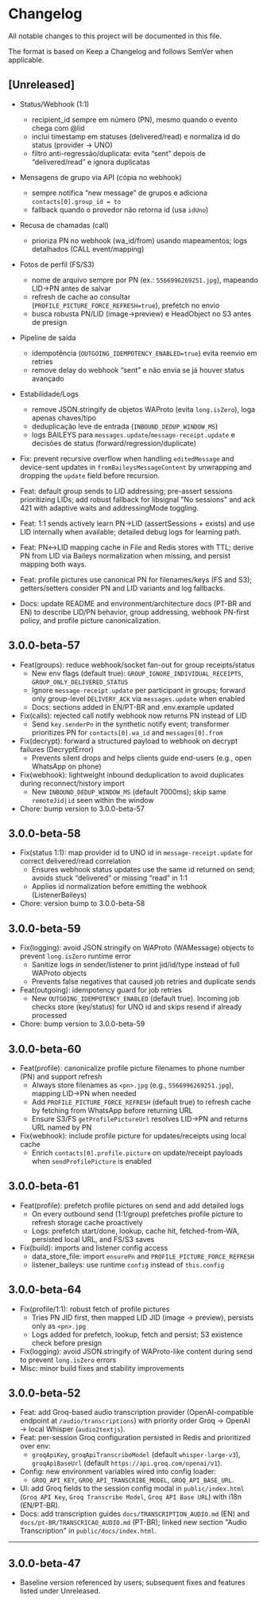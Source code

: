 # Changelog

All notable changes to this project will be documented in this file.

The format is based on Keep a Changelog and follows SemVer when applicable.

## [Unreleased]

- Status/Webhook (1:1)
  - recipient_id sempre em número (PN), mesmo quando o evento chega com @lid
  - inclui timestamp em statuses (delivered/read) e normaliza id do status (provider → UNO)
  - filtro anti-regressão/duplicata: evita “sent” depois de “delivered/read” e ignora duplicatas
- Mensagens de grupo via API (cópia no webhook)
  - sempre notifica “new message” de grupos e adiciona `contacts[0].group_id = to`
  - fallback quando o provedor não retorna id (usa `idUno`)
- Recusa de chamadas (call)
  - prioriza PN no webhook (wa_id/from) usando mapeamentos; logs detalhados (CALL event/mapping)
- Fotos de perfil (FS/S3)
  - nome de arquivo sempre por PN (ex.: `5566996269251.jpg`), mapeando LID→PN antes de salvar
  - refresh de cache ao consultar (`PROFILE_PICTURE_FORCE_REFRESH=true`), prefetch no envio
  - busca robusta PN/LID (image→preview) e HeadObject no S3 antes de presign
- Pipeline de saída
  - idempotência (`OUTGOING_IDEMPOTENCY_ENABLED=true`) evita reenvio em retries
  - remove delay do webhook “sent” e não envia se já houver status avançado
- Estabilidade/Logs
  - remove JSON.stringify de objetos WAProto (evita `long.isZero`), loga apenas chaves/tipo
  - deduplicação leve de entrada (`INBOUND_DEDUP_WINDOW_MS`)
  - logs BAILEYS para `messages.update`/`message-receipt.update` e decisões de status (forward/regression/duplicate)

- Fix: prevent recursive overflow when handling `editedMessage` and device-sent updates in `fromBaileysMessageContent` by unwrapping and dropping the `update` field before recursion.
- Feat: default group sends to LID addressing; pre-assert sessions prioritizing LIDs; add robust fallback for libsignal "No sessions" and ack 421 with adaptive waits and addressingMode toggling.
- Feat: 1:1 sends actively learn PN→LID (assertSessions + exists) and use LID internally when available; detailed debug logs for learning path.
- Feat: PN↔LID mapping cache in File and Redis stores with TTL; derive PN from LID via Baileys normalization when missing, and persist mapping both ways.
- Feat: profile pictures use canonical PN for filenames/keys (FS and S3); getters/setters consider PN and LID variants and log fallbacks.
- Docs: update README and environment/architecture docs (PT-BR and EN) to describe LID/PN behavior, group addressing, webhook PN-first policy, and profile picture canonicalization.

## 3.0.0-beta-57

- Feat(groups): reduce webhook/socket fan-out for group receipts/status
  - New env flags (default true): `GROUP_IGNORE_INDIVIDUAL_RECEIPTS`, `GROUP_ONLY_DELIVERED_STATUS`
  - Ignore `message-receipt.update` per participant in groups; forward only group-level `DELIVERY_ACK` via `messages.update` when enabled
  - Docs: sections added in EN/PT-BR and .env.example updated
- Fix(calls): rejected call notify webhook now returns PN instead of LID
  - Send `key.senderPn` in the synthetic notify event; transformer prioritizes PN for `contacts[0].wa_id` and `messages[0].from`
- Fix(decrypt): forward a structured payload to webhook on decrypt failures (DecryptError)
  - Prevents silent drops and helps clients guide end-users (e.g., open WhatsApp on phone)
- Fix(webhook): lightweight inbound deduplication to avoid duplicates during reconnect/history import
  - New `INBOUND_DEDUP_WINDOW_MS` (default 7000ms); skip same `remoteJid|id` seen within the window
- Chore: bump version to 3.0.0-beta-57

## 3.0.0-beta-58

- Fix(status 1:1): map provider id to UNO id in `message-receipt.update` for correct delivered/read correlation
  - Ensures webhook status updates use the same id returned on send; avoids stuck “delivered” or missing “read” in 1:1
  - Applies id normalization before emitting the webhook (ListenerBaileys)
- Chore: version bump to 3.0.0-beta-58

## 3.0.0-beta-59

- Fix(logging): avoid JSON.stringify on WAProto (WAMessage) objects to prevent `long.isZero` runtime error
  - Sanitize logs in sender/listener to print jid/id/type instead of full WAProto objects
  - Prevents false negatives that caused job retries and duplicate sends
- Feat(outgoing): idempotency guard for job retries
  - New `OUTGOING_IDEMPOTENCY_ENABLED` (default true). Incoming job checks store (key/status) for UNO id and skips resend if already processed
- Chore: bump version to 3.0.0-beta-59

## 3.0.0-beta-60

- Feat(profile): canonicalize profile picture filenames to phone number (PN) and support refresh
  - Always store filenames as `<pn>.jpg` (e.g., `5566996269251.jpg`), mapping LID→PN when needed
  - Add `PROFILE_PICTURE_FORCE_REFRESH` (default true) to refresh cache by fetching from WhatsApp before returning URL
  - Ensure S3/FS `getProfilePictureUrl` resolves LID→PN and returns URL named by PN
- Fix(webhook): include profile picture for updates/receipts using local cache
  - Enrich `contacts[0].profile.picture` on update/receipt payloads when `sendProfilePicture` is enabled

## 3.0.0-beta-61

- Feat(profile): prefetch profile pictures on send and add detailed logs
  - On every outbound send (1:1/group) prefetches profile picture to refresh storage cache proactively
  - Logs: prefetch start/done, lookup, cache hit, fetched-from-WA, persisted local URL, and FS/S3 saves
- Fix(build): imports and listener config access
  - data_store_file: import `ensurePn` and `PROFILE_PICTURE_FORCE_REFRESH`
  - listener_baileys: use runtime `config` instead of `this.config`

## 3.0.0-beta-64

- Fix(profile/1:1): robust fetch of profile pictures
  - Tries PN JID first, then mapped LID JID (image → preview), persists only as `<pn>.jpg`
  - Logs added for prefetch, lookup, fetch and persist; S3 existence check before presign
- Fix(logging): avoid JSON.stringify of WAProto-like content during send to prevent `long.isZero` errors
- Misc: minor build fixes and stability improvements

## 3.0.0-beta-52

- Feat: add Groq-based audio transcription provider (OpenAI-compatible endpoint at `/audio/transcriptions`) with priority order Groq → OpenAI → local Whisper (`audio2textjs`).
- Feat: per-session Groq configuration persisted in Redis and prioritized over env:
  - `groqApiKey`, `groqApiTranscribeModel` (default `whisper-large-v3`), `groqApiBaseUrl` (default `https://api.groq.com/openai/v1`).
- Config: new environment variables wired into config loader:
  - `GROQ_API_KEY`, `GROQ_API_TRANSCRIBE_MODEL`, `GROQ_API_BASE_URL`.
- UI: add Groq fields to the session config modal in `public/index.html` (`Groq API Key`, `Groq Transcribe Model`, `Groq API Base URL`) with i18n (EN/PT-BR).
- Docs: add transcription guides `docs/TRANSCRIPTION_AUDIO.md` (EN) and `docs/pt-BR/TRANSCRICAO_AUDIO.md` (PT-BR); linked new section "Audio Transcription" in `public/docs/index.html`.

---

## 3.0.0-beta-47

- Baseline version referenced by users; subsequent fixes and features listed under Unreleased.


